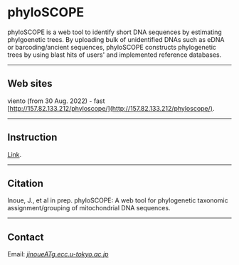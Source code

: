 # phyloSCOPE   
phyloSCOPE is a web tool to identify short DNA sequences by estimating phylgoenetic trees. By uploading bulk of unidentified DNAs such as eDNA or barcoding/ancient sequences, phyloSCOPE constructs phylogenetic trees by using blast hits of users' and implemented reference databases.


---

## Web sites
viento (from 30 Aug. 2022) - fast   
[http://157.82.133.212/phyloscope/](http://157.82.133.212/phyloscope/).

<!-- 
sakura (from 30 Aug. 2022) - fast   
[http://153.126.199.44/phyloscope/](http://153.126.199.44/phyloscope/).
-->

---
## Instruction
[Link](http://133.167.86.72/phyloSCOPE/instructionJPN.html).

---
## Citation
Inoue, J., et al in prep. 
phyloSCOPE: A web tool for phylogenetic taxonomic assignment/grouping of mitochondrial DNA sequences.

---
## Contact 
Email: [_jinoueATg.ecc.u-tokyo.ac.jp_](http://www.fish-evol.org/index_eng.html)
<br />  

